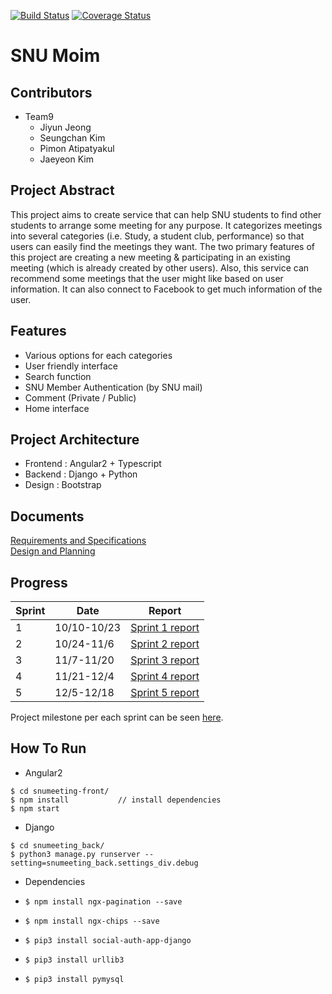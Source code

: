 [![Build Status](https://travis-ci.org/swsnu/swpp17-team9.svg?branch=master)](https://travis-ci.org/swsnu/swpp17-team9) [![Coverage Status](https://coveralls.io/repos/github/swsnu/swpp17-team9/badge.svg?branch=master)](https://coveralls.io/github/swsnu/swpp17-team9?branch=master)
# SNU Moim

## Contributors
- Team9
  - Jiyun Jeong
  - Seungchan Kim
  - Pimon Atipatyakul
  - Jaeyeon Kim

## Project Abstract
This project aims to create service that can help SNU students to find other students to arrange some meeting for any purpose. It categorizes meetings into several categories (i.e. Study, a student club, performance) so that users can easily find the meetings they want. The two primary features of this project are creating a new meeting & participating in an existing meeting (which is already created by other users). Also, this service can recommend some meetings that the user might like based on user information. It can also connect to Facebook to get much information of the user.

## Features
- Various options for each categories
- User friendly interface
- Search function
- SNU Member Authentication (by SNU mail)
- Comment (Private / Public)
- Home interface

## Project Architecture
- Frontend : Angular2 + Typescript
- Backend : Django + Python
- Design : Bootstrap

## Documents
[Requirements and Specifications](https://github.com/swsnu/swpp17-team9/wiki/Requirement-and-Specification)  
[Design and Planning](https://github.com/swsnu/swpp17-team9/wiki/Design-and-Planning) 

## Progress
| Sprint | Date | Report |
|--------|------|--------|
| 1 | 10/10-10/23 | [Sprint 1 report](https://github.com/swsnu/swpp17-team9/wiki/Sprint-1-Progress-Report) |
| 2 | 10/24-11/6 | [Sprint 2 report](https://github.com/swsnu/swpp17-team9/wiki/Sprint-2-Progress-Report) |
| 3 | 11/7-11/20 | [Sprint 3 report](https://github.com/swsnu/swpp17-team9/wiki/Sprint-3-Progress-Report) |
| 4 | 11/21-12/4 | [Sprint 4 report](https://github.com/swsnu/swpp17-team9/wiki/Sprint-4-Progress-Report) |
| 5 | 12/5-12/18 | [Sprint 5 report](https://github.com/swsnu/swpp17-team9/wiki/Sprint-5-Progress-Report) |

Project milestone per each sprint can be seen [here](https://github.com/swsnu/swpp17-team9/wiki/Project-milestone).

## How To Run
* Angular2
```shell
$ cd snumeeting-front/
$ npm install           // install dependencies
$ npm start
```
* Django
```shell
$ cd snumeeting_back/
$ python3 manage.py runserver --setting=snumeeting_back.settings_div.debug
```

* Dependencies
- `$ npm install ngx-pagination --save`
- `$ npm install ngx-chips --save`

- `$ pip3 install social-auth-app-django`
- `$ pip3 install urllib3`
- `$ pip3 install pymysql`
